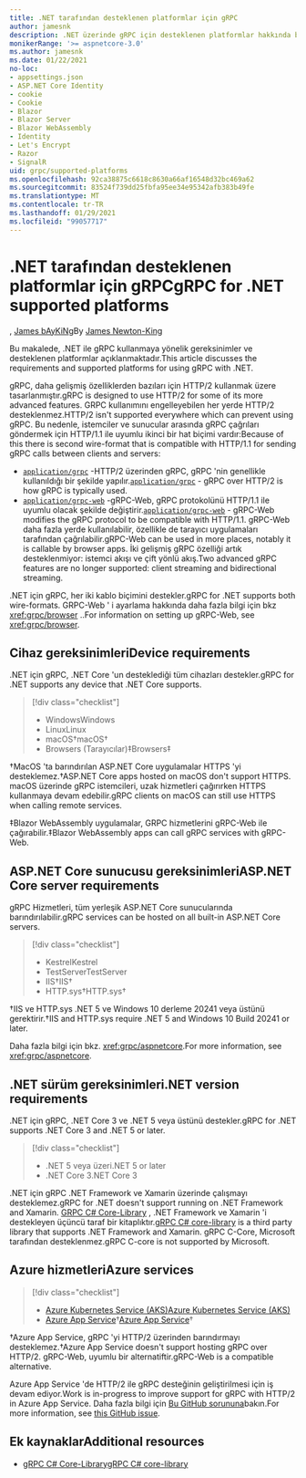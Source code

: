 ```yaml
---
title: .NET tarafından desteklenen platformlar için gRPC
author: jamesnk
description: .NET üzerinde gRPC için desteklenen platformlar hakkında bilgi edinin.
monikerRange: '>= aspnetcore-3.0'
ms.author: jamesnk
ms.date: 01/22/2021
no-loc:
- appsettings.json
- ASP.NET Core Identity
- cookie
- Cookie
- Blazor
- Blazor Server
- Blazor WebAssembly
- Identity
- Let's Encrypt
- Razor
- SignalR
uid: grpc/supported-platforms
ms.openlocfilehash: 92ca38875c6618c8630a66af16548d32bc469a62
ms.sourcegitcommit: 83524f739dd25fbfa95ee34e95342afb383b49fe
ms.translationtype: MT
ms.contentlocale: tr-TR
ms.lasthandoff: 01/29/2021
ms.locfileid: "99057717"
---
```

# <a name="grpc-for-net-supported-platforms"></a><span data-ttu-id="b9fe2-103">.NET tarafından desteklenen platformlar için gRPC</span><span class="sxs-lookup"><span data-stu-id="b9fe2-103">gRPC for .NET supported platforms</span></span>

<span data-ttu-id="b9fe2-104">, [James bAyKiNg](https://twitter.com/jamesnk)</span><span class="sxs-lookup"><span data-stu-id="b9fe2-104">By [James Newton-King](https://twitter.com/jamesnk)</span></span>

<span data-ttu-id="b9fe2-105">Bu makalede, .NET ile gRPC kullanmaya yönelik gereksinimler ve desteklenen platformlar açıklanmaktadır.</span><span class="sxs-lookup"><span data-stu-id="b9fe2-105">This article discusses the requirements and supported platforms for using gRPC with .NET.</span></span>

<span data-ttu-id="b9fe2-106">gRPC, daha gelişmiş özelliklerden bazıları için HTTP/2 kullanmak üzere tasarlanmıştır.</span><span class="sxs-lookup"><span data-stu-id="b9fe2-106">gRPC is designed to use HTTP/2 for some of its more advanced features.</span></span> <span data-ttu-id="b9fe2-107">GRPC kullanımını engelleyebilen her yerde HTTP/2 desteklenmez.</span><span class="sxs-lookup"><span data-stu-id="b9fe2-107">HTTP/2 isn't supported everywhere which can prevent using gRPC.</span></span> <span data-ttu-id="b9fe2-108">Bu nedenle, istemciler ve sunucular arasında gRPC çağrıları göndermek için HTTP/1.1 ile uyumlu ikinci bir hat biçimi vardır:</span><span class="sxs-lookup"><span data-stu-id="b9fe2-108">Because of this there is second wire-format that is compatible with HTTP/1.1 for sending gRPC calls between clients and servers:</span></span>

* <span data-ttu-id="b9fe2-109">[`application/grpc`](https://github.com/grpc/grpc/blob/master/doc/PROTOCOL-HTTP2.md) -HTTP/2 üzerinden gRPC, gRPC 'nin genellikle kullanıldığı bir şekilde yapılır.</span><span class="sxs-lookup"><span data-stu-id="b9fe2-109">[`application/grpc`](https://github.com/grpc/grpc/blob/master/doc/PROTOCOL-HTTP2.md) - gRPC over HTTP/2 is how gRPC is typically used.</span></span>
* <span data-ttu-id="b9fe2-110">[`application/grpc-web`](https://github.com/grpc/grpc/blob/master/doc/PROTOCOL-WEB.md) -gRPC-Web, gRPC protokolünü HTTP/1.1 ile uyumlu olacak şekilde değiştirir.</span><span class="sxs-lookup"><span data-stu-id="b9fe2-110">[`application/grpc-web`](https://github.com/grpc/grpc/blob/master/doc/PROTOCOL-WEB.md) - gRPC-Web modifies the gRPC protocol to be compatible with HTTP/1.1.</span></span> <span data-ttu-id="b9fe2-111">gRPC-Web daha fazla yerde kullanılabilir, özellikle de tarayıcı uygulamaları tarafından çağrılabilir.</span><span class="sxs-lookup"><span data-stu-id="b9fe2-111">gRPC-Web can be used in more places, notably it is callable by browser apps.</span></span> <span data-ttu-id="b9fe2-112">İki gelişmiş gRPC özelliği artık desteklenmiyor: istemci akışı ve çift yönlü akış.</span><span class="sxs-lookup"><span data-stu-id="b9fe2-112">Two advanced gRPC features are no longer supported: client streaming and bidirectional streaming.</span></span>

<span data-ttu-id="b9fe2-113">.NET için gRPC, her iki kablo biçimini destekler.</span><span class="sxs-lookup"><span data-stu-id="b9fe2-113">gRPC for .NET supports both wire-formats.</span></span> <span data-ttu-id="b9fe2-114">GRPC-Web ' i ayarlama hakkında daha fazla bilgi için bkz <xref:grpc/browser> ..</span><span class="sxs-lookup"><span data-stu-id="b9fe2-114">For information on setting up gRPC-Web, see <xref:grpc/browser>.</span></span>

## <a name="device-requirements"></a><span data-ttu-id="b9fe2-115">Cihaz gereksinimleri</span><span class="sxs-lookup"><span data-stu-id="b9fe2-115">Device requirements</span></span>

<span data-ttu-id="b9fe2-116">.NET için gRPC, .NET Core 'un desteklediği tüm cihazları destekler.</span><span class="sxs-lookup"><span data-stu-id="b9fe2-116">gRPC for .NET supports any device that .NET Core supports.</span></span>

> [!div class="checklist"]
>
> * <span data-ttu-id="b9fe2-117">Windows</span><span class="sxs-lookup"><span data-stu-id="b9fe2-117">Windows</span></span>
> * <span data-ttu-id="b9fe2-118">Linux</span><span class="sxs-lookup"><span data-stu-id="b9fe2-118">Linux</span></span>
> * <span data-ttu-id="b9fe2-119">macOS&dagger;</span><span class="sxs-lookup"><span data-stu-id="b9fe2-119">macOS&dagger;</span></span>
> * <span data-ttu-id="b9fe2-120">Browsers (Tarayıcılar)&Dagger;</span><span class="sxs-lookup"><span data-stu-id="b9fe2-120">Browsers&Dagger;</span></span>

<span data-ttu-id="b9fe2-121">&dagger;MacOS 'ta barındırılan ASP.NET Core uygulamalar HTTPS 'yi desteklemez.</span><span class="sxs-lookup"><span data-stu-id="b9fe2-121">&dagger;ASP.NET Core apps hosted on macOS don't support HTTPS.</span></span> <span data-ttu-id="b9fe2-122">macOS üzerinde gRPC istemcileri, uzak hizmetleri çağırırken HTTPS kullanmaya devam edebilir.</span><span class="sxs-lookup"><span data-stu-id="b9fe2-122">gRPC clients on macOS can still use HTTPS when calling remote services.</span></span>

<span data-ttu-id="b9fe2-123">&Dagger;Blazor WebAssembly uygulamalar, GRPC hizmetlerini gRPC-Web ile çağırabilir.</span><span class="sxs-lookup"><span data-stu-id="b9fe2-123">&Dagger;Blazor WebAssembly apps can call gRPC services with gRPC-Web.</span></span>

## <a name="aspnet-core-server-requirements"></a><span data-ttu-id="b9fe2-124">ASP.NET Core sunucusu gereksinimleri</span><span class="sxs-lookup"><span data-stu-id="b9fe2-124">ASP.NET Core server requirements</span></span>

<span data-ttu-id="b9fe2-125">gRPC Hizmetleri, tüm yerleşik ASP.NET Core sunucularında barındırılabilir.</span><span class="sxs-lookup"><span data-stu-id="b9fe2-125">gRPC services can be hosted on all built-in ASP.NET Core servers.</span></span>

> [!div class="checklist"]
>
> * <span data-ttu-id="b9fe2-126">Kestrel</span><span class="sxs-lookup"><span data-stu-id="b9fe2-126">Kestrel</span></span>
> * <span data-ttu-id="b9fe2-127">TestServer</span><span class="sxs-lookup"><span data-stu-id="b9fe2-127">TestServer</span></span>
> * <span data-ttu-id="b9fe2-128">IIS&dagger;</span><span class="sxs-lookup"><span data-stu-id="b9fe2-128">IIS&dagger;</span></span>
> * <span data-ttu-id="b9fe2-129">HTTP.sys&dagger;</span><span class="sxs-lookup"><span data-stu-id="b9fe2-129">HTTP.sys&dagger;</span></span>

<span data-ttu-id="b9fe2-130">&dagger;IIS ve HTTP.sys .NET 5 ve Windows 10 derleme 20241 veya üstünü gerektirir.</span><span class="sxs-lookup"><span data-stu-id="b9fe2-130">&dagger;IIS and HTTP.sys require .NET 5 and Windows 10 Build 20241 or later.</span></span>

<span data-ttu-id="b9fe2-131">Daha fazla bilgi için bkz. <xref:grpc/aspnetcore>.</span><span class="sxs-lookup"><span data-stu-id="b9fe2-131">For more information, see <xref:grpc/aspnetcore>.</span></span>

## <a name="net-version-requirements"></a><span data-ttu-id="b9fe2-132">.NET sürüm gereksinimleri</span><span class="sxs-lookup"><span data-stu-id="b9fe2-132">.NET version requirements</span></span>

<span data-ttu-id="b9fe2-133">.NET için gRPC, .NET Core 3 ve .NET 5 veya üstünü destekler.</span><span class="sxs-lookup"><span data-stu-id="b9fe2-133">gRPC for .NET supports .NET Core 3 and .NET 5 or later.</span></span>

> [!div class="checklist"]
>
> * <span data-ttu-id="b9fe2-134">.NET 5 veya üzeri</span><span class="sxs-lookup"><span data-stu-id="b9fe2-134">.NET 5 or later</span></span>
> * <span data-ttu-id="b9fe2-135">.NET Core 3</span><span class="sxs-lookup"><span data-stu-id="b9fe2-135">.NET Core 3</span></span>

<span data-ttu-id="b9fe2-136">.NET için gRPC .NET Framework ve Xamarin üzerinde çalışmayı desteklemez.</span><span class="sxs-lookup"><span data-stu-id="b9fe2-136">gRPC for .NET doesn't support running on .NET Framework and Xamarin.</span></span> <span data-ttu-id="b9fe2-137">[GRPC C# Core-Library](https://grpc.io/docs/languages/csharp/quickstart/) , .NET Framework ve Xamarin 'i destekleyen üçüncü taraf bir kitaplıktır.</span><span class="sxs-lookup"><span data-stu-id="b9fe2-137">[gRPC C# core-library](https://grpc.io/docs/languages/csharp/quickstart/) is a third party library that supports .NET Framework and Xamarin.</span></span> <span data-ttu-id="b9fe2-138">gRPC C-Core, Microsoft tarafından desteklenmez.</span><span class="sxs-lookup"><span data-stu-id="b9fe2-138">gRPC C-core is not supported by Microsoft.</span></span>

## <a name="azure-services"></a><span data-ttu-id="b9fe2-139">Azure hizmetleri</span><span class="sxs-lookup"><span data-stu-id="b9fe2-139">Azure services</span></span>

> [!div class="checklist"]
>
> * [<span data-ttu-id="b9fe2-140">Azure Kubernetes Service (AKS)</span><span class="sxs-lookup"><span data-stu-id="b9fe2-140">Azure Kubernetes Service (AKS)</span></span>](https://azure.microsoft.com/services/kubernetes-service/)
> * <span data-ttu-id="b9fe2-141">[Azure App Service](https://azure.microsoft.com/services/app-service/)&dagger;</span><span class="sxs-lookup"><span data-stu-id="b9fe2-141">[Azure App Service](https://azure.microsoft.com/services/app-service/)&dagger;</span></span>

<span data-ttu-id="b9fe2-142">&dagger;Azure App Service, gRPC 'yi HTTP/2 üzerinden barındırmayı desteklemez.</span><span class="sxs-lookup"><span data-stu-id="b9fe2-142">&dagger;Azure App Service doesn't support hosting gRPC over HTTP/2.</span></span> <span data-ttu-id="b9fe2-143">gRPC-Web, uyumlu bir alternatiftir.</span><span class="sxs-lookup"><span data-stu-id="b9fe2-143">gRPC-Web is a compatible alternative.</span></span>

<span data-ttu-id="b9fe2-144">Azure App Service 'de HTTP/2 ile gRPC desteğinin geliştirilmesi için iş devam ediyor.</span><span class="sxs-lookup"><span data-stu-id="b9fe2-144">Work is in-progress to improve support for gRPC with HTTP/2 in Azure App Service.</span></span> <span data-ttu-id="b9fe2-145">Daha fazla bilgi için [Bu GitHub sorununa](https://github.com/dotnet/AspNetCore/issues/9020)bakın.</span><span class="sxs-lookup"><span data-stu-id="b9fe2-145">For more information, see [this GitHub issue](https://github.com/dotnet/AspNetCore/issues/9020).</span></span>

## <a name="additional-resources"></a><span data-ttu-id="b9fe2-146">Ek kaynaklar</span><span class="sxs-lookup"><span data-stu-id="b9fe2-146">Additional resources</span></span>

* [<span data-ttu-id="b9fe2-147">gRPC C# Core-Library</span><span class="sxs-lookup"><span data-stu-id="b9fe2-147">gRPC C# core-library</span></span>](https://grpc.io/docs/languages/csharp/quickstart/)
